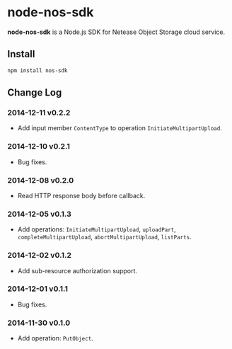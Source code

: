 node-nos-sdk
============

**node-nos-sdk** is a Node.js SDK for Netease Object Storage cloud service.


Install
-------

```bash
npm install nos-sdk
```


Change Log
----------

### 2014-12-11 v0.2.2 ###

* Add input member `ContentType` to operation `InitiateMultipartUpload`.

### 2014-12-10 v0.2.1 ###

* Bug fixes.

### 2014-12-08 v0.2.0 ###

* Read HTTP response body before callback.

### 2014-12-05 v0.1.3 ###

* Add operations: `InitiateMultipartUpload`, `uploadPart`,
  `completeMultipartUpload`, `abortMultipartUpload`, `listParts`.

### 2014-12-02 v0.1.2 ###

* Add sub-resource authorization support.

### 2014-12-01 v0.1.1 ###

* Bug fixes.

### 2014-11-30 v0.1.0 ###

* Add operation: `PutObject`.
